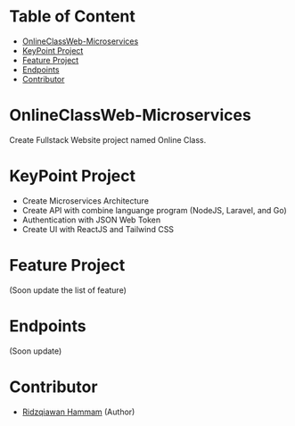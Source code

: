 # Table of Content
- [OnlineClassWeb-Microservices](#onlineclassweb-microservices)
- [KeyPoint Project](#keypoint-project)
- [Feature Project](#feature-project)
- [Endpoints](#endpoints)
- [Contributor](#contributor)

# OnlineClassWeb-Microservices
Create Fullstack Website project named Online Class.

# KeyPoint Project
- Create Microservices Architecture
- Create API with combine languange program (NodeJS, Laravel, and Go)
- Authentication with JSON Web Token
- Create UI with ReactJS and Tailwind CSS

# Feature Project
(Soon update the list of feature)

# Endpoints
(Soon update)

# Contributor
- [Ridzqiawan Hammam](https://github.com/ridzqihammam17) (Author)
